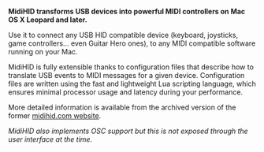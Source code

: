 **MidiHID transforms USB devices into powerful MIDI controllers on Mac OS X Leopard and later.**

Use it to connect any USB HID compatible device (keyboard, joysticks, game controllers... even Guitar Hero ones), to any MIDI compatible software running on your Mac.

MidiHID is fully extensible thanks to configuration files that describe how to translate USB events to MIDI messages for a given device. Configuration files are written using the fast and lightweight Lua scripting language, which ensures minimal processor usage and latency during your performance.

More detailed information is available from the archived version of the former [midihid.com website](http://www.polhosting.info/web-archives/midihid/).

*MidiHID also implements OSC support but this is not exposed through the user interface at the time.*
